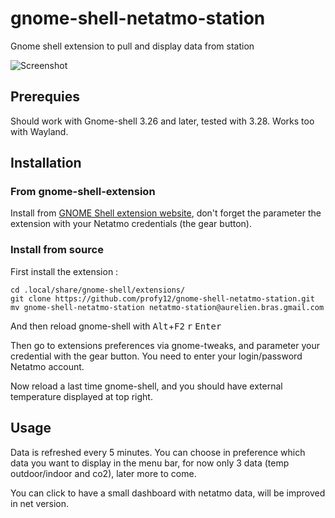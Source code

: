 # gnome-shell-netatmo-station
Gnome shell extension to pull and display data from station

![Screenshot](https://raw.githubusercontent.com/profy12/gnome-shell-netatmo-station/master/images/netatmo-extension-screenshot.png)

## Prerequies

Should work with Gnome-shell 3.26 and later, tested with 3.28. Works too with Wayland.

## Installation

### From gnome-shell-extension

Install from [GNOME Shell extension website](https://extensions.gnome.org/extension/1512/netatmo-station/), don't forget the parameter the extension with your Netatmo credentials (the gear button).

### Install from source

First install the extension :

```
cd .local/share/gnome-shell/extensions/
git clone https://github.com/profy12/gnome-shell-netatmo-station.git
mv gnome-shell-netatmo-station netatmo-station@aurelien.bras.gmail.com
```

And then reload gnome-shell with <kbd>Alt</kbd>+<kbd>F2</kbd> <kbd>r</kbd> <kbd>Enter</kbd>

Then go to extensions preferences via gnome-tweaks, and parameter your credential with the gear button. You need to enter your login/password Netatmo account.

Now reload a last time gnome-shell, and you should have external temperature displayed at top right.

## Usage

Data is refreshed every 5 minutes. You can choose in preference which data you want to display in the menu bar, for now only 3 data (temp outdoor/indoor and co2), later more to come.

You can click to have a small dashboard with netatmo data, will be improved in net version.
